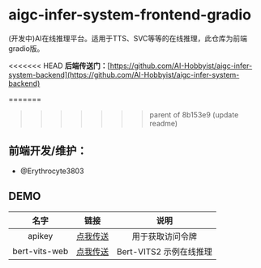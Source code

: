 # aigc-infer-system-frontend-gradio
(开发中)AI在线推理平台。适用于TTS、SVC等等的在线推理，此仓库为前端gradio版。

<<<<<<< HEAD
**后端传送门：**[https://github.com/AI-Hobbyist/aigc-infer-system-backend](https://github.com/AI-Hobbyist/aigc-infer-system-backend)

=======
<!-- **前端开发/维护：**[多玩幻灵qwq](https://github.com/HuanLinOTO)、[红血球AE3803](https://github.com/Erythrocyte3803) -->
>>>>>>> parent of 8b153e9 (update readme)
## 前端开发/维护：
 - @Erythrocyte3803

## DEMO
|     名字      |                 链接                  |          说明           |
| :-----------: | :-----------------------------------: | :---------------------: |
|    apikey     | [点我传送](https://getkey.acgnai.top) |    用于获取访问令牌     |
| bert-vits-web | [点我传送](https://bv2sr.acgnai.top)  | Bert-VITS2 示例在线推理 |

